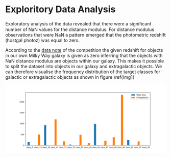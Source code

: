 # Exploritory Data Analysis 
Exploratory analysis of the data revealed that there were a signiﬁcant number of NaN values for the distance modulus. For distance modulus observations that were NaN a pattern emerged that the photometric redshift (hostgal photoz) was equal to zero. 

According to the [data note](https://www.kaggle.com/c/PLAsTiCC-2018/data) of the competition the given redshift for objects in our own Milky Way galaxy is given as zero inferring that the objects with NaN distance modulus are objects within our galaxy. This makes it possible to split the dataset into objects in our galaxy and extragalactic objects. We can therefore visualise the frequency distribution of the target classes for galactic or extragalactic objects as shown in figure \ref{img1} 

![Frequency distribution of target classes for galactic and extragalactic objects\label{img1}](https://github.com/SionBrown/PLAsTiCC-Astronomical-Classification/blob/master/galacticvsextragalactic.png?raw=true)

